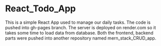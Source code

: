 # React_Todo_App
This is a simple React App used to manage our daily tasks.
The code is pushed into gh-pages branch.
The server is deployed on render.com so it takes some time to load data from database.
Both the frontend, backend parts were pushed into another repository named mern_stack_CRUD_app.

